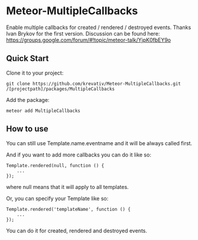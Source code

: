 Meteor-MultipleCallbacks
========================

Enable multiple callbacks for created / rendered / destroyed events. Thanks Ivan Brykov for the first version. Discussion can be found here: https://groups.google.com/forum/#!topic/meteor-talk/YjpK0fbEY9o


## Quick Start

Clone it to your project:

    git clone https://github.com/krevativ/Meteor-MultipleCallbacks.git /[projectpath]/packages/MultipleCallbacks

Add the package:

    meteor add MultipleCallbacks

## How to use

You can still use Template.name.eventname and it will be always called first.

And if you want to add more callbacks you can do it like so:

    Template.rendered(null, function () {
        ...
    });

where null means that it will apply to all templates.

Or, you can specify your Template like so:

    Template.rendered('templateName', function () {
        ...
    });

You can do it for created, rendered and destroyed events.

